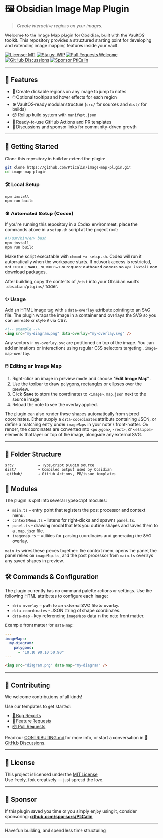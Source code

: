 # 🖼️ Obsidian Image Map Plugin

> _Create interactive regions on your images._

Welcome to the Image Map plugin for Obsidian, built with the VaultOS toolkit.
This repository provides a structured starting point for developing and extending
image mapping features inside your vault.

[![License: MIT](https://img.shields.io/badge/License-MIT-green.svg)](LICENSE)
[![Status: WIP](https://img.shields.io/badge/status-WIP-yellow.svg)](WIP)
[![Pull Requests Welcome](https://img.shields.io/badge/PRs-welcome-brightgreen.svg)](./.github/PULL_REQUEST_TEMPLATE.md)
[![GitHub Discussions](https://img.shields.io/badge/💬-Discussions-blueviolet?logo=github)](https://github.com/PtiCalin/image-map-plugin/discussions)
[![Sponsor PtiCalin](https://img.shields.io/badge/Sponsor-💖-f06292.svg?logo=githubsponsors)](https://github.com/sponsors/PtiCalin)

---

## 🧰 Features

- 🔗 Create clickable regions on any image to jump to notes
- 🖱️ Optional tooltips and hover effects for each region
- ⚙️ VaultOS-ready modular structure (`src/` for sources and `dist/` for builds)
- 📦 Rollup build system with `manifest.json`
- 📁 Ready-to-use GitHub Actions and PR templates
- 💬 Discussions and sponsor links for community-driven growth

---

## 🚀 Getting Started

Clone this repository to build or extend the plugin:

```bash
git clone https://github.com/PtiCalin/image-map-plugin.git
cd image-map-plugin
```

### 🛠 Local Setup

```bash
npm install
npm run build
```

### ⚙️ Automated Setup (Codex)

If you're running this repository in a Codex environment, place the commands
above in a `setup.sh` script at the project root:

```bash
#!/usr/bin/env bash
npm install
npm run build
```

Make the script executable with `chmod +x setup.sh`. Codex will run it
automatically when the workspace starts. If network access is restricted,
set `CODEX_ENABLE_NETWORK=1` or request outbound access so `npm install` can
download packages.

After building, copy the contents of `/dist` into your Obsidian vault’s `.obsidian/plugins/` folder.

### ✨ Usage

Add an HTML image tag with a `data-overlay` attribute pointing to an SVG file. The plugin wraps the image in a container and overlays the SVG so you can animate or style it via CSS.

```markdown
<!-- example -->
<img src="my-diagram.png" data-overlay="my-overlay.svg" />
```

Any vectors in `my-overlay.svg` are positioned on top of the image. You can add animations or interactions using regular CSS selectors targeting `.image-map-overlay`.

### 🖱️ Editing an Image Map

1. Right-click an image in preview mode and choose **"Edit Image Map"**.
2. Use the toolbar to draw polygons, rectangles or ellipses over the preview.
3. Click **Save** to store the coordinates to `<image>.map.json` next to the source image.
4. Reload the note to see the overlay applied.

The plugin can also render these shapes automatically from stored coordinates. Either supply a `data-coordinates` attribute containing JSON, or define a matching entry under `imageMaps` in your note's front-matter. On render, the coordinates are converted into `<polygon>`, `<rect>`, or `<ellipse>` elements that layer on top of the image, alongside any external SVG.

---

## 🧱 Folder Structure

```plaintext
src/           → TypeScript plugin source
dist/          → Compiled output used by Obsidian
.github/       → GitHub Actions, PR/issue templates
```
## 🧩 Modules

The plugin is split into several TypeScript modules:
* `main.ts` – entry point that registers the post processor and context menu.
* `contextMenu.ts` – listens for right‑clicks and spawns `panel.ts`.
* `panel.ts` – drawing modal that lets you outline shapes and saves them to a `.map.json` file.
* `imageMap.ts` – utilities for parsing coordinates and generating the SVG overlay.

`main.ts` wires these pieces together: the context menu opens the panel, the panel relies on `imageMap.ts`, and the post processor from `main.ts` overlays any saved shapes in preview.

## 🛠 Commands & Configuration

The plugin currently has no command palette actions or settings.
Use the following HTML attributes to configure each image:

- `data-overlay` – path to an external SVG file to overlay.
- `data-coordinates` – JSON string of shape coordinates.
- `data-map` – key referencing `imageMaps` data in the note front matter.

Example front matter for `data-map`:

```yaml
---
imageMaps:
  my-diagram:
    polygons:
      - "10,10 90,10 50,90"
---
```

```markdown
<img src="diagram.png" data-map="my-diagram" />
```



---

## 🤝 Contributing

We welcome contributions of all kinds!

Use our templates to get started:

- [🐛 Bug Reports](../../issues/new?template=bug.yml)
- [🌟 Feature Requests](../../issues/new?template=feature-request.yml)
- [📦 Pull Requests](./.github/PULL_REQUEST_TEMPLATE.md)

Read our [CONTRIBUTING.md](CONTRIBUTING.md) for more info, or start a conversation in [💬 GitHub Discussions](https://github.com/PtiCalin/image-map-plugin/discussions).

---

## 📜 License

This project is licensed under the [MIT License](LICENSE).  
Use freely, fork creatively — just spread the love.

---

## 💌 Sponsor

If this plugin saved you time or you simply enjoy using it, consider sponsoring:
[**github.com/sponsors/PtiCalin**](https://github.com/sponsors/PtiCalin)

---

Have fun building, and spend less time structuring
